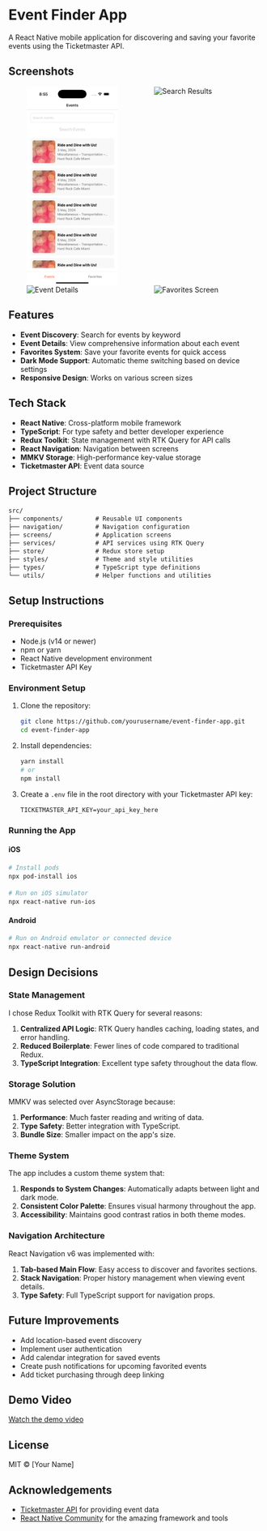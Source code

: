 # Event Finder App

A React Native mobile application for discovering and saving your favorite events using the Ticketmaster API.

## Screenshots

<div style="display: flex; justify-content: space-around; flex-wrap: wrap;">
  <img src="/assets/screenshots/events.png" alt="Events Screen" width="180" />
  <img src="/api/placeholder/180/360" alt="Search Results" width="180" />
  <img src="/api/placeholder/180/360" alt="Event Details" width="180" />
  <img src="/api/placeholder/180/360" alt="Favorites Screen" width="180" />
</div>

## Features

- **Event Discovery**: Search for events by keyword
- **Event Details**: View comprehensive information about each event
- **Favorites System**: Save your favorite events for quick access
- **Dark Mode Support**: Automatic theme switching based on device settings
- **Responsive Design**: Works on various screen sizes

## Tech Stack

- **React Native**: Cross-platform mobile framework
- **TypeScript**: For type safety and better developer experience
- **Redux Toolkit**: State management with RTK Query for API calls
- **React Navigation**: Navigation between screens
- **MMKV Storage**: High-performance key-value storage
- **Ticketmaster API**: Event data source

## Project Structure

```
src/
├── components/         # Reusable UI components
├── navigation/         # Navigation configuration
├── screens/            # Application screens
├── services/           # API services using RTK Query
├── store/              # Redux store setup
├── styles/             # Theme and style utilities
├── types/              # TypeScript type definitions
└── utils/              # Helper functions and utilities
```

## Setup Instructions

### Prerequisites

- Node.js (v14 or newer)
- npm or yarn
- React Native development environment
- Ticketmaster API Key

### Environment Setup

1. Clone the repository:
   ```bash
   git clone https://github.com/yourusername/event-finder-app.git
   cd event-finder-app
   ```

2. Install dependencies:
   ```bash
   yarn install
   # or
   npm install
   ```

3. Create a `.env` file in the root directory with your Ticketmaster API key:
   ```
   TICKETMASTER_API_KEY=your_api_key_here
   ```

### Running the App

#### iOS

```bash
# Install pods
npx pod-install ios

# Run on iOS simulator
npx react-native run-ios
```

#### Android

```bash
# Run on Android emulator or connected device
npx react-native run-android
```

## Design Decisions

### State Management

I chose Redux Toolkit with RTK Query for several reasons:

1. **Centralized API Logic**: RTK Query handles caching, loading states, and error handling.
2. **Reduced Boilerplate**: Fewer lines of code compared to traditional Redux.
3. **TypeScript Integration**: Excellent type safety throughout the data flow.

### Storage Solution

MMKV was selected over AsyncStorage because:

1. **Performance**: Much faster reading and writing of data.
2. **Type Safety**: Better integration with TypeScript.
3. **Bundle Size**: Smaller impact on the app's size.

### Theme System

The app includes a custom theme system that:

1. **Responds to System Changes**: Automatically adapts between light and dark mode.
2. **Consistent Color Palette**: Ensures visual harmony throughout the app.
3. **Accessibility**: Maintains good contrast ratios in both theme modes.

### Navigation Architecture

React Navigation v6 was implemented with:

1. **Tab-based Main Flow**: Easy access to discover and favorites sections.
2. **Stack Navigation**: Proper history management when viewing event details.
3. **Type Safety**: Full TypeScript support for navigation props.

## Future Improvements

- Add location-based event discovery
- Implement user authentication
- Add calendar integration for saved events
- Create push notifications for upcoming favorited events
- Add ticket purchasing through deep linking

## Demo Video

[Watch the demo video](https://example.com/demo-video)

## License

MIT © [Your Name]

## Acknowledgements

- [Ticketmaster API](https://developer.ticketmaster.com/products-and-docs/apis/discovery-api/v2/) for providing event data
- [React Native Community](https://reactnative.dev/) for the amazing framework and tools